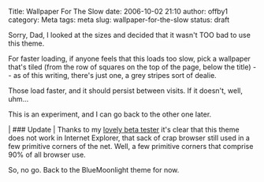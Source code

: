 Title: Wallpaper For The Slow
date: 2006-10-02 21:10
author: offby1
category: Meta
tags: meta
slug: wallpaper-for-the-slow
status: draft

Sorry, Dad, I looked at the sizes and decided that it wasn't TOO bad to use this theme.

For faster loading, if anyone feels that this loads too slow, pick a wallpaper that's tiled (from the row of squares on the top of the page, below the title) -- as of this writing, there's just one, a grey stripes sort of dealie.

Those load faster, and it should persist between visits. If it doesn't, well, uhm\...

This is an experiment, and I can go back to the other one later.

| \### Update
| Thanks to my [lovely beta tester](http://xraystar.livejournal.com/) it's clear that this theme does not work in Internet Explorer, that sack of crap browser still used in a few primitive corners of the net. Well, a few primitive corners that comprise 90% of all browser use.

So, no go. Back to the BlueMoonlight theme for now.
